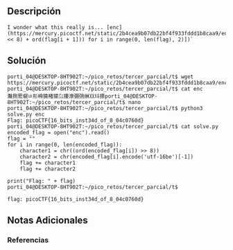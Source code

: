 ## Descripción 
```
I wonder what this really is... [enc](https://mercury.picoctf.net/static/2b4cea9b07db22bf4f933fddd1b8caa9/enc) `''.join([chr((ord(flag[i]) << 8) + ord(flag[i + 1])) for i in range(0, len(flag), 2)])`
```
[](https://github.com/armandoportillo0101/Seguridad-de-Redes/blob/main/Plantilla.md#objetivo)
## Solución
```
porti_04@DESKTOP-8HT902T:~/pico_retos/tercer_parcial/t$ wget https://mercury.picoctf.net/static/2b4cea9b07db22bf4f933fddd1b8caa9/enc
porti_04@DESKTOP-8HT902T:~/pico_retos/tercer_parcial/t$ cat enc
灩捯䍔䙻ㄶ形楴獟楮獴㌴摟潦弸弰㑣〷㘰摽porti_04@DESKTOP-8HT902T:~/pico_retos/tercer_parcial/t$ nano
porti_04@DESKTOP-8HT902T:~/pico_retos/tercer_parcial/t$ python3 solve.py enc
Flag: picoCTF{16_bits_inst34d_of_8_04c0760d}
porti_04@DESKTOP-8HT902T:~/pico_retos/tercer_parcial/t$ cat solve.py
encoded_flag = open("enc").read()
flag = ""
for i in range(0, len(encoded_flag)):
    character1 = chr((ord(encoded_flag[i]) >> 8))
    character2 = chr(encoded_flag[i].encode('utf-16be')[-1])
    flag += character1
    flag += character2

print("Flag: " + flag)
porti_04@DESKTOP-8HT902T:~/pico_retos/tercer_parcial/t$

flag: picoCTF{16_bits_inst34d_of_8_04c0760d}
```
[](https://github.com/armandoportillo0101/Seguridad-de-Redes/blob/main/Plantilla.md#soluci%C3%B3n)

## Notas Adicionales

[](https://github.com/armandoportillo0101/Seguridad-de-Redes/blob/main/Plantilla.md#notas-adicionales)

### Referencias